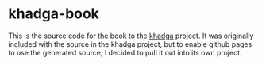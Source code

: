 # khadga-book

This is the source code for the book to the [khadga][-khadga] project.  It was originally included
with the source in the khadga project, but to enable github pages to use the generated source, I
decided to pull it out into its own project.

[-khadga]: https://github.com/rarebreed/khadga